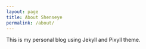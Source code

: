 ```yaml
---
layout: page
title: About Shenseye
permalink: /about/
---
```


This is my personal blog using Jekyll and Pixyll theme.




